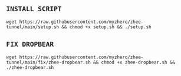 ## `INSTALL SCRIPT`
<pre><code>wget https://raw.githubusercontent.com/myzhero/zhee-tunnel/main/setup.sh && chmod +x setup.sh && ./setup.sh</code></pre>

## `FIX DROPBEAR`
<pre><code>wget https://raw.githubusercontent.com/myzhero/zhee-tunnel/main/fix/zhee-dropbear.sh && chmod +x zhee-dropbear.sh && ./zhee-dropbear.sh</code></pre>
